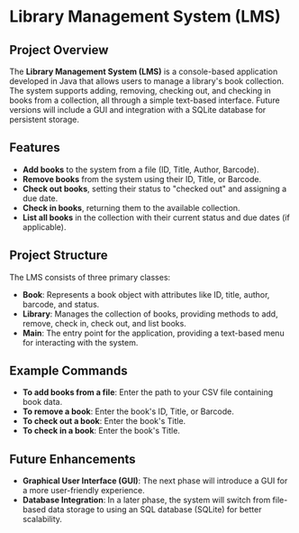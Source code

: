 # Library Management System (LMS)

## Project Overview
The **Library Management System (LMS)** is a console-based application developed in Java that allows users to manage a library's book collection. The system supports adding, removing, checking out, and checking in books from a collection, all through a simple text-based interface. Future versions will include a GUI and integration with a SQLite database for persistent storage.

## Features
- **Add books** to the system from a file (ID, Title, Author, Barcode).
- **Remove books** from the system using their ID, Title, or Barcode.
- **Check out books**, setting their status to "checked out" and assigning a due date.
- **Check in books**, returning them to the available collection.
- **List all books** in the collection with their current status and due dates (if applicable).

## Project Structure
The LMS consists of three primary classes:
- **Book**: Represents a book object with attributes like ID, title, author, barcode, and status.
- **Library**: Manages the collection of books, providing methods to add, remove, check in, check out, and list books.
- **Main**: The entry point for the application, providing a text-based menu for interacting with the system.

## Example Commands
- **To add books from a file**: Enter the path to your CSV file containing book data.
- **To remove a book**: Enter the book's ID, Title, or Barcode.
- **To check out a book**: Enter the book's Title.
- **To check in a book**: Enter the book's Title.

## Future Enhancements
- **Graphical User Interface (GUI)**: The next phase will introduce a GUI for a more user-friendly experience.
- **Database Integration**: In a later phase, the system will switch from file-based data storage to using an SQL database (SQLite) for better scalability.
